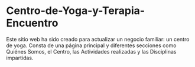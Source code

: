 # Centro-de-Yoga-y-Terapia-Encuentro
Este sitio web ha sido creado para actualizar un negocio familiar: un centro de yoga. 
Consta de una página principal y diferentes secciones como Quiénes Somos, el Centro, las Actividades realizadas y las Disciplinas impartidas. 

